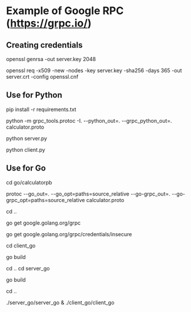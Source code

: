 # Example of Google RPC (https://grpc.io/)

## Creating credentials

openssl genrsa -out server.key 2048

openssl req -x509 -new -nodes -key server.key -sha256 -days 365 -out server.crt -config openssl.cnf

## Use for Python
pip install -r requirements.txt

python -m grpc_tools.protoc -I. --python_out=. --grpc_python_out=. calculator.proto

python server.py

python client.py

## Use for Go
cd go/calculatorpb

protoc --go_out=. --go_opt=paths=source_relative --go-grpc_out=. --go-grpc_opt=paths=source_relative calculator.proto

cd ..

go get google.golang.org/grpc

go get google.golang.org/grpc/credentials/insecure

cd client_go

go build

cd ..
cd server_go

go build

cd ..

./server_go/server_go &
./client_go/client_go